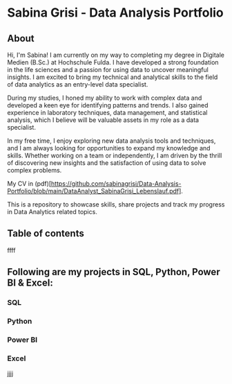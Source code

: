 # Sabina Grisi - Data Analysis Portfolio
## About
Hi, I'm Sabina! I am currently on my way to completing my degree in Digitale Medien (B.Sc.) at Hochschule Fulda. I have developed a strong foundation in the life sciences and a passion for using data to uncover meaningful insights. I am excited to bring my technical and analytical skills to the field of data analytics as an entry-level data specialist.

During my studies, I honed my ability to work with complex data and developed a keen eye for identifying patterns and trends. I also gained experience in laboratory techniques, data management, and statistical analysis, which I believe will be valuable assets in my role as a data specialist.

In my free time, I enjoy exploring new data analysis tools and techniques, and I am always looking for opportunities to expand my knowledge and skills. Whether working on a team or independently, I am driven by the thrill of discovering new insights and the satisfaction of using data to solve complex problems.

My CV in (pdf)[https://github.com/sabinagrisi/Data-Analysis-Portfolio/blob/main/DataAnalyst_SabinaGrisi_Lebenslauf.pdf].

This is a repository to showcase skills, share projects and track my progress in Data Analytics related topics.
## Table of contents
ffff
## Following are my projects in SQL, Python, Power BI & Excel:
### SQL
### Python
### Power BI
### Excel
jjjj
